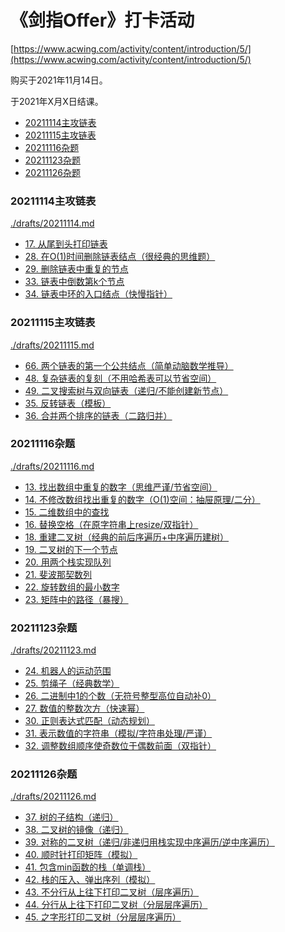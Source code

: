 # 《剑指Offer》打卡活动

[https://www.acwing.com/activity/content/introduction/5/](https://www.acwing.com/activity/content/introduction/5/)

购买于2021年11月14日。

于2021年X月X日结课。

<!-- @import "[TOC]" {cmd="toc" depthFrom=3 depthTo=6 orderedList=false} -->

<!-- code_chunk_output -->

- [20211114主攻链表](#20211114主攻链表)
- [20211115主攻链表](#20211115主攻链表)
- [20211116杂题](#20211116杂题)
- [20211123杂题](#20211123杂题)
- [20211126杂题](#20211126杂题)

<!-- /code_chunk_output -->

### 20211114主攻链表
[./drafts/20211114.md](./drafts/20211114.md)

- [17. 从尾到头打印链表](./drafts/20211114.md#17-从尾到头打印链表)
- [28. 在O(1)时间删除链表结点（很经典的思维题）](./drafts/20211114.md#28-在o1时间删除链表结点很经典的思维题)
- [29. 删除链表中重复的节点](./drafts/20211114.md#29-删除链表中重复的节点)
- [33. 链表中倒数第k个节点](./drafts/20211114.md#33-链表中倒数第k个节点)
- [34. 链表中环的入口结点（快慢指针）](./drafts/20211114.md#34-链表中环的入口结点快慢指针)

### 20211115主攻链表
[./drafts/20211115.md](./drafts/20211115.md)

- [66. 两个链表的第一个公共结点（简单动脑数学推导）](./drafts/20211115.md#66-两个链表的第一个公共结点简单动脑数学推导)
- [48. 复杂链表的复刻（不用哈希表可以节省空间）](./drafts/20211115.md#48-复杂链表的复刻不用哈希表可以节省空间)
- [49. 二叉搜索树与双向链表（递归/不能创建新节点）](./drafts/20211115.md#49-二叉搜索树与双向链表递归不能创建新节点)
- [35. 反转链表（模板）](./drafts/20211115.md#35-反转链表模板)
- [36. 合并两个排序的链表（二路归并）](./drafts/20211115.md#36-合并两个排序的链表二路归并)

### 20211116杂题
[./drafts/20211116.md](./drafts/20211116.md)

- [13. 找出数组中重复的数字（思维严谨/节省空间）](./drafts/20211116.md#13-找出数组中重复的数字思维严谨节省空间)
- [14. 不修改数组找出重复的数字（O(1)空间：抽屉原理/二分）](./drafts/20211116.md#14-不修改数组找出重复的数字o1空间抽屉原理二分)
- [15. 二维数组中的查找](./drafts/20211116.md#15-二维数组中的查找)
- [16. 替换空格（在原字符串上resize/双指针）](./drafts/20211116.md#16-替换空格在原字符串上resize双指针)
- [18. 重建二叉树（经典的前后序遍历+中序遍历建树）](./drafts/20211116.md#18-重建二叉树经典的前后序遍历中序遍历建树)
- [19. 二叉树的下一个节点](./drafts/20211116.md#19-二叉树的下一个节点)
- [20. 用两个栈实现队列](./drafts/20211116.md#20-用两个栈实现队列)
- [21. 斐波那契数列](./drafts/20211116.md#21-斐波那契数列)
- [22. 旋转数组的最小数字](./drafts/20211116.md#22-旋转数组的最小数字)
- [23. 矩阵中的路径（暴搜）](./drafts/20211116.md#23-矩阵中的路径暴搜)

### 20211123杂题
[./drafts/20211123.md](./drafts/20211123.md)

- [24. 机器人的运动范围](./drafts/20211123.md#24-机器人的运动范围)
- [25. 剪绳子（经典数学）](./drafts/20211123.md#25-剪绳子经典数学)
- [26. 二进制中1的个数（无符号整型高位自动补0）](./drafts/20211123.md#26-二进制中1的个数无符号整型高位自动补0)
- [27. 数值的整数次方（快速幂）](./drafts/20211123.md#27-数值的整数次方快速幂)
- [30. 正则表达式匹配（动态规划）](./drafts/20211123.md#30-正则表达式匹配动态规划)
- [31. 表示数值的字符串（模拟/字符串处理/严谨）](./drafts/20211123.md#31-表示数值的字符串模拟字符串处理严谨)
- [32. 调整数组顺序使奇数位于偶数前面（双指针）](./drafts/20211123.md#32-调整数组顺序使奇数位于偶数前面双指针)

### 20211126杂题
[./drafts/20211126.md](./drafts/20211126.md)

- [37. 树的子结构（递归）](./drafts/20211126.md#37-树的子结构递归)
- [38. 二叉树的镜像（递归）](./drafts/20211126.md#38-二叉树的镜像递归)
- [39. 对称的二叉树（递归/非递归用栈实现中序遍历/逆中序遍历）](./drafts/20211126.md#39-对称的二叉树递归非递归用栈实现中序遍历逆中序遍历)
- [40. 顺时针打印矩阵（模拟）](./drafts/20211126.md#40-顺时针打印矩阵模拟)
- [41. 包含min函数的栈（单调栈）](./drafts/20211126.md#41-包含min函数的栈单调栈)
- [42. 栈的压入、弹出序列（模拟）](./drafts/20211126.md#42-栈的压入-弹出序列模拟)
- [43. 不分行从上往下打印二叉树（层序遍历）](./drafts/20211126.md#43-不分行从上往下打印二叉树层序遍历)
- [44. 分行从上往下打印二叉树（分层层序遍历）](./drafts/20211126.md#44-分行从上往下打印二叉树分层层序遍历)
- [45. 之字形打印二叉树（分层层序遍历）](./drafts/20211126.md#45-之字形打印二叉树分层层序遍历)
